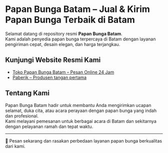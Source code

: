 # Papan Bunga Batam – Jual & Kirim Papan Bunga Terbaik di Batam

Selamat datang di repository resmi **Papan Bunga Batam**.  
Kami adalah penyedia papan bunga terpercaya di Batam dengan layanan pengiriman cepat, desain elegan, dan harga terjangkau.

## Kunjungi Website Resmi Kami
- [Toko Papan Bunga Batam – Pesan Online 24 Jam](https://papanbungabatam.co.id/)
- [Paberik – Produsen tangan pertama](https://paberik.com/)

## Tentang Kami
Papan Bunga Batam hadir untuk membantu Anda mengirimkan ucapan selamat, duka cita, atau acara perayaan dengan papan bunga yang indah dan profesional.  
Kami melayani pemesanan untuk berbagai acara di Batam dan sekitarnya dengan pelayanan ramah dan tepat waktu.

---

💐 Pesan sekarang dan rasakan perbedaan layanan papan bunga berkualitas dari kami.
